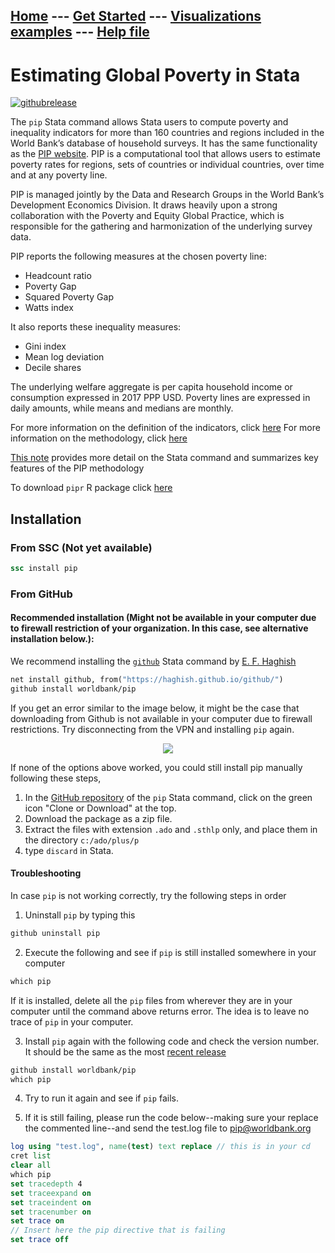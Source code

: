 ## [Home](index.md) --- [Get Started](get_started.md) --- [Visualizations examples](vis.md) --- [Help file](help_file.md) 

# Estimating Global Poverty in Stata

[![githubrelease](https://img.shields.io/github/release/worldbank/pip/all.svg?label=current+release)](https://github.com/worldbank/pip/releases)

The `pip` Stata command allows Stata users to compute poverty and inequality indicators for more than 160 countries and regions included in the World Bank’s database of household surveys. It has the same functionality as the [PIP website](https://pip.worldbank.org/home). PIP is a computational tool that allows users to estimate poverty rates for regions, sets of countries or individual countries, over time and at any poverty line.

PIP is managed jointly by the Data and Research Groups in the World Bank’s Development Economics Division. It draws heavily upon a strong collaboration with the Poverty and Equity Global Practice, which is responsible for the gathering and harmonization of the underlying survey data.

PIP reports the following measures at the chosen poverty line:
- Headcount ratio
- Poverty Gap
- Squared Poverty Gap
- Watts index

It also reports these inequality measures:
- Gini index
- Mean log deviation
- Decile shares

The underlying welfare aggregate is per capita household income or consumption expressed in 2017 PPP USD. Poverty lines are expressed in daily amounts, while means and medians are monthly.

For more information on the definition of the indicators, click [here](http://iresearch.worldbank.org/PovcalNet/Docs/dictionary.html)
For more information on the methodology, click [here](https://worldbank.github.io/PIP-Methodology/)

[This note](http://documents.worldbank.org/curated/en/836101568994246528/) provides more detail on the Stata command and summarizes key features of the PIP methodology

To download `pipr` R package click [here](https://worldbank.github.io/pipr/)

## Installation 

### From SSC (Not yet available)

```stata
ssc install pip
```

### From GitHub 

#### Recommended installation (Might not be available in your computer due to firewall restriction of your organization. In this case, see alternative installation below.):
We recommend installing the [`github`](https://github.com/haghish/github) Stata command by [E. F. Haghish](https://github.com/haghish)

```stata
net install github, from("https://haghish.github.io/github/")
github install worldbank/pip
```

If you get an error similar to the image below, it might be the case that downloading from Github is not available in your computer due to firewall restrictions. Try disconnecting from the VPN and installing `pip` again.

<center>
<img src="/pip/img/error_message.png"/>
</center>

If none of the options above worked, you could still install pip manually following these steps,

1. In the [GitHub repository](https://github.com/worldbank/pip) of the `pip` Stata command, click on the green icon "Clone or Download" at the top. 
2. Download the package as a zip file. 
3. Extract the files with extension `.ado` and `.sthlp` only, and place them in the directory `c:/ado/plus/p`
4. type `discard` in Stata. 

#### Troubleshooting
In case `pip` is not working correctly, try the following steps in order

1. Uninstall `pip` by typing this
```stata
github uninstall pip
```
2. Execute the following and see if `pip` is still installed somewhere in your computer
```stata
which pip 
```
If it is installed, delete all the `pip` files from wherever they are in your computer until the command above returns error. The idea is to leave no trace of `pip` in your computer.

3. Install `pip` again with the following code and check the version number. It should be the same as the most [recent release](https://github.com/worldbank/pip/releases)
```stata
github install worldbank/pip
which pip
```
4. Try to run it again and see if `pip` fails.

5. If it is still failing, please run the code below--making sure your replace the commented line--and send the test.log file to [pip@worldbank.org](https://github.com/worldbank/pip/blob/main/pip@worldbank.org)
```stata
log using "test.log", name(test) text replace // this is in your cd
cret list
clear all
which pip
set tracedepth 4
set traceexpand on 
set traceindent on 
set tracenumber on
set trace on
// Insert here the pip directive that is failing
set trace off
```